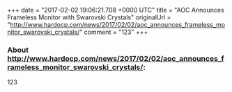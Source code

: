 +++
date = "2017-02-02 19:06:21.708 +0000 UTC"
title = "AOC Announces Frameless Monitor with Swarovski Crystals"
originalUrl = "http://www.hardocp.com/news/2017/02/02/aoc_announces_frameless_monitor_swarovski_crystals/"
comment = "123"
+++

### About http://www.hardocp.com/news/2017/02/02/aoc_announces_frameless_monitor_swarovski_crystals/:

123
